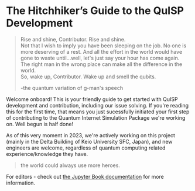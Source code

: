 # The Hitchhiker’s Guide to the QuISP Development

> Rise and shine, Contributor. Rise and shine.  
> Not that I wish to imply you have been sleeping on the job. No one is more deserving of a rest. And all the effort in the world would have gone to waste until...well, let's just say your hour has come again.  
> The right man in the wrong place can make all the difference in the world.  
> So, wake up, Contributor. Wake up and smell the qubits.  
>  
> -the quantum variation of g-man's speech

Welcome onboard! This is your friendly guide to get started with QuISP development and contribution, including our issue solving. If you're reading this for the first time, that means you just sucessfully initiated your first step of contributing to the Quantum Internet Simulation Package we're working on. Well begun is half done!  

As of this very moment in 2023, we're actively working on this project (mainly in the Delta Building of Keio University SFC, Japan), and new engineers are welcome, regardless of quantum computing related experience/knowledge they have.

> the world could always use more heroes.




For editors - check out [the Jupyter Book documentation](https://jupyterbook.org) for more information.

```{tableofcontents}
```
